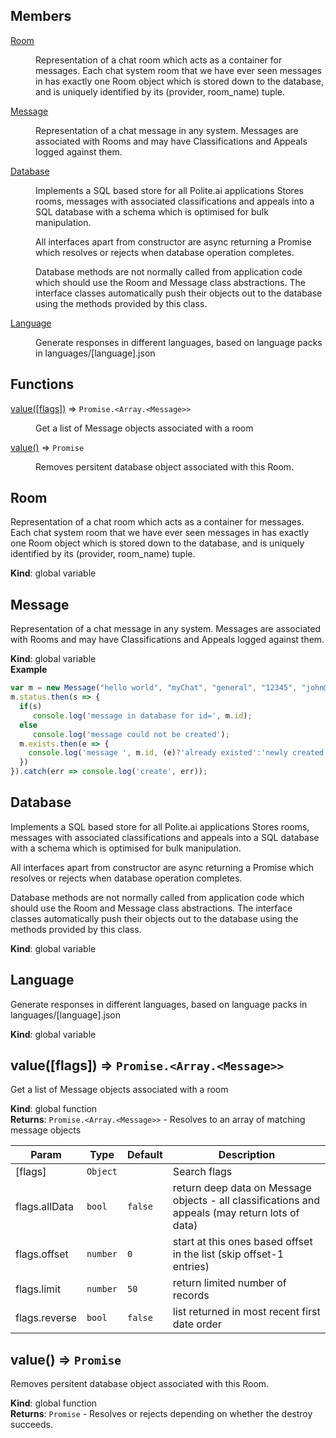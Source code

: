 ## Members

<dl>
<dt><a href="#Room">Room</a></dt>
<dd><p>Representation of a chat room which acts as a container
for messages. Each chat system room that we have ever seen
messages in has exactly one Room object
which is stored down to the database, and is uniquely
identified by its (provider, room_name) tuple.</p>
</dd>
<dt><a href="#Message">Message</a></dt>
<dd><p>Representation of a chat message in any system.
Messages are associated with Rooms and may have
Classifications and Appeals logged against them.</p>
</dd>
<dt><a href="#Database">Database</a></dt>
<dd><p>Implements a SQL based store for all Polite.ai applications
Stores rooms, messages with associated classifications and
appeals into a SQL database with a schema which is optimised
for bulk manipulation.</p>
<p>All interfaces apart from constructor are async returning a Promise which resolves or rejects
 when database operation completes.</p>
<p>Database methods are not normally called from application
code which should use the Room and Message class abstractions.
The interface classes automatically push their objects out to
the database using the methods provided by this class.</p>
</dd>
<dt><a href="#Language">Language</a></dt>
<dd><p>Generate responses in different languages, based on language packs in
languages/[language].json</p>
</dd>
</dl>

## Functions

<dl>
<dt><a href="#value">value([flags])</a> ⇒ <code>Promise.&lt;Array.&lt;Message&gt;&gt;</code></dt>
<dd><p>Get a list of Message objects associated with a room</p>
</dd>
<dt><a href="#value">value()</a> ⇒ <code>Promise</code></dt>
<dd><p>Removes persitent database object associated
with this Room.</p>
</dd>
</dl>

<a name="Room"></a>

## Room
Representation of a chat room which acts as a container
for messages. Each chat system room that we have ever seen
messages in has exactly one Room object
which is stored down to the database, and is uniquely
identified by its (provider, room_name) tuple.

**Kind**: global variable  
<a name="Message"></a>

## Message
Representation of a chat message in any system.
Messages are associated with Rooms and may have
Classifications and Appeals logged against them.

**Kind**: global variable  
**Example**  
```js
var m = new Message("hello world", "myChat", "general", "12345", "john@example.com");
m.status.then(s => {
  if(s)
     console.log('message in database for id=', m.id);
  else
     console.log('message could not be created');
  m.exists.then(e => {
    console.log('message ', m.id, (e)?'already existed':'newly created');
  })
}).catch(err => console.log('create', err));
```
<a name="Database"></a>

## Database
Implements a SQL based store for all Polite.ai applications
Stores rooms, messages with associated classifications and
appeals into a SQL database with a schema which is optimised
for bulk manipulation.

All interfaces apart from constructor are async returning a Promise which resolves or rejects
 when database operation completes.

Database methods are not normally called from application
code which should use the Room and Message class abstractions.
The interface classes automatically push their objects out to
the database using the methods provided by this class.

**Kind**: global variable  
<a name="Language"></a>

## Language
Generate responses in different languages, based on language packs in
languages/[language].json

**Kind**: global variable  
<a name="value"></a>

## value([flags]) ⇒ <code>Promise.&lt;Array.&lt;Message&gt;&gt;</code>
Get a list of Message objects associated with a room

**Kind**: global function  
**Returns**: <code>Promise.&lt;Array.&lt;Message&gt;&gt;</code> - Resolves to an array of matching message objects  

| Param | Type | Default | Description |
| --- | --- | --- | --- |
| [flags] | <code>Object</code> |  | Search flags |
| flags.allData | <code>bool</code> | <code>false</code> | return deep data on Message objects - all classifications and appeals (may return lots of data) |
| flags.offset | <code>number</code> | <code>0</code> | start at this ones based offset in the list (skip offset-1 entries) |
| flags.limit | <code>number</code> | <code>50</code> | return limited number of records |
| flags.reverse | <code>bool</code> | <code>false</code> | list returned in most recent first date order |

<a name="value"></a>

## value() ⇒ <code>Promise</code>
Removes persitent database object associated
with this Room.

**Kind**: global function  
**Returns**: <code>Promise</code> - Resolves or rejects depending on
  whether the destroy succeeds.  
